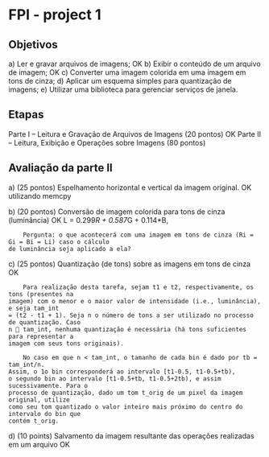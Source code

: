 # FPI - project 1

## Objetivos

a) Ler e gravar arquivos de imagens; OK
b) Exibir o conteúdo de um arquivo de imagem; OK 
c) Converter uma imagem colorida em uma imagem em tons de cinza;
d) Aplicar um esquema simples para quantização de imagens;
e) Utilizar uma biblioteca para gerenciar serviços de janela.

## Etapas

Parte I – Leitura e Gravação de Arquivos de Imagens (20 pontos) OK
Parte II – Leitura, Exibição e Operações sobre Imagens (80 pontos)

## Avaliação da parte II

a) (25 pontos) Espelhamento horizontal e vertical da imagem original. OK
    utilizando memcpy

b) (20 pontos) Conversão de imagem colorida para tons de cinza (luminância) OK
    L = 0.299*R + 0.587*G + 0.114*B,

        Pergunta: o que acontecerá com uma imagem em tons de cinza (Ri = Gi = Bi = Li) caso o cálculo
    de luminância seja aplicado a ela?

c) (25 pontos) Quantização (de tons) sobre as imagens em tons de cinza OK
        
        Para realização desta tarefa, sejam t1 e t2, respectivamente, os tons (presentes na
    imagem) com o menor e o maior valor de intensidade (i.e., luminância), e seja tam_int
    = (t2 - t1 + 1). Seja n o número de tons a ser utilizado no processo de quantização. Caso
    n  tam_int, nenhuma quantização é necessária (há tons suficientes para representar a
    imagem com seus tons originais). 
    
        No caso em que n < tam_int, o tamanho de cada bin é dado por tb = tam_int/n. 
    Assim, o 1o bin corresponderá ao intervalo [t1-0.5, t1-0.5+tb),
    o segundo bin ao intervalo [t1-0.5+tb, t1-0.5+2tb), e assim sucessivamente. Para o
    processo de quantização, dado um tom t_orig de um pixel da imagem original, utilize
    como seu tom quantizado o valor inteiro mais próximo do centro do intervalo do bin que
    contém t_orig.

d) (10 points) Salvamento da imagem resultante das operações realizadas em um arquivo  OK